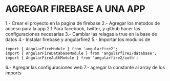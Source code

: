 # AGREGAR FIREBASE A UNA APP

1.- Crear el proyecto en la pagina de firebase
2.- Agregar los metodos de acceso para la app
2.1 Para facebook, twitter, y github hacer las configuraciones necesarias
3.- Cambiar las relagas a true en la base de datos
4.- Instalar firebase y angularfire2
5.- Importar los modulos de

```
import { AngularFireModule } from 'angularfire2';
import { AngularFireDatabaseModule } from 'angularfire2/database';
import { AngularFireAuthModule } from 'angularfire2/auth';
```

6.- Agregar las configuraciones web
7.- agregar la constante al array de los imports 
